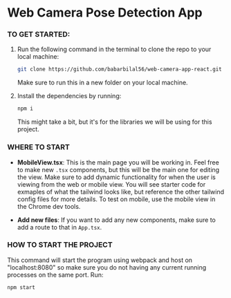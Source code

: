 # Web Camera Pose Detection App

### TO GET STARTED:

1. Run the following command in the terminal to clone the repo to your local machine:
    ```bash
    git clone https://github.com/babarbilal56/web-camera-app-react.git
    ```
   Make sure to run this in a new folder on your local machine.

2. Install the dependencies by running:
    ```bash
    npm i
    ```
   This might take a bit, but it's for the libraries we will be using for this project.
   
  


### WHERE TO START

- **MobileView.tsx**: This is the main page you will be working in. Feel free to make new `.tsx` components, but this will be the main one for editing the view. Make sure to add dynamic functionality for when the user is viewing from the web or mobile view. You will see starter code for exmaples of what the tailwind looks like, but reference the other tailwind config files for more details. To test on mobile, use the mobile view in the Chrome dev tools.

- **Add new files**: If you want to add any new components, make sure to add a route to that in `App.tsx`.

### HOW TO START THE PROJECT
This command will start the program using webpack and host on "localhost:8080" so make sure you 
        do not having any current running processes on the same port.
Run:
```bash
npm start

    


